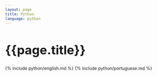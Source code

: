 ```yaml
---
layout: page
title: Python
language: python
---
```


<h1 style="font-size: 40px"><span class="icon-prog-python"> </span>{{page.title}}</h1>

{% include python/english.md %}
{% include python/portuguese.md %}
